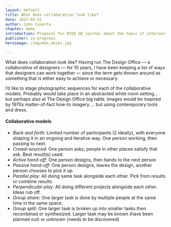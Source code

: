 ```yaml
---
layout: default
title: What does collaboration look like?
date: 2017-03-22
author: John Caserta
chapter: demo
introduction: Proposal for RISD GD journal about the topic of intersections.
publisher: in-progress
heroimage: /img/men_desks.jpg

---
```


What does collaboration look like? Having run The Design Office — a collaborative of designers — for 10 years, I have been keeping a list of ways that designers can work together — since the term gets thrown around as something that is either easy to achieve or necessary.  

I’d like to stage photographic sequences for each of the collaborative models. Probably would take place in an abstracted white room setting… but perhaps also at The Design Office big table. Images would be inspired by 1970s matter-of-fact how-to imagery … but using contemporary tools and dress.

#### Collaborative models

* *Back and forth*: Limited number of participants (2 ideally), with everyone shaping it in an ongoing and iterative way. One person working, then passing to next.
* *Crowd-sourced*: One person asks, people in other places satisfy that ask. Best result(s) used.
* *Active hand-off*: One person designs, then hands to the next person
* *Passive hand-off*: One person designs, leaves the design, another person chooses to pick it up.
* *Parallel play*: All doing same task alongside each other. Pick from results or combine results
* *Perpendicular play*: All doing different projects alongside each other. Ideas rub off.
* *Group share*: One larger task is done by multiple people at the same time in the same space.
* *Group split*: One larger task is broken up into smaller tasks then recombined or synthesized. Larger task may be known (have been planned out) or unknown (needs to be discovered)
